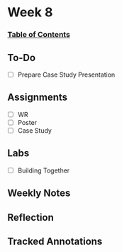
# Week 8
### [Table of Contents](https://github.com/andydhpkp/MSSE-695-SE-RD/blob/78b92f0f7c8991dc647ac5e7e3b2396296b2f7f4/Field-Journal/Table-of-Contents.md)

## To-Do
- [ ] Prepare Case Study Presentation

## Assignments
- [ ] WR
- [ ] Poster
- [ ] Case Study

## Labs
- [ ] Building Together

## Weekly Notes

## Reflection

## Tracked Annotations
